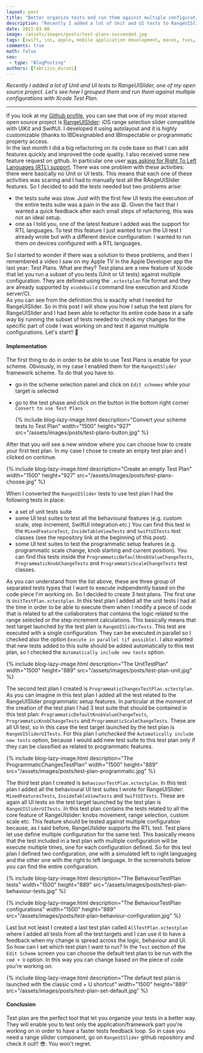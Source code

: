 ```yaml
---
layout: post
title: "Better organize tests and run them against multiple configuration with Xcode Test Plan"
description: "Recently I added a lot of Unit and UI tests to RangeUISlider, one of my open source project. Let's see how I grouped them and run them against multiple configurations with Xcode Test Plan."
date: 2021-03-08
image: /assets/images/posts/test-plans-succeeded.jpg
tags: [swift, ios, apple, mobile application development, macos, tvos, watchos]
comments: true
math: false
seo:
 - type: "BlogPosting"
authors: [fabrizio_duroni] 
---
```


*Recently I added a lot of Unit and UI tests to RangeUISlider, one of my open source project. Let's see how I grouped them and run them against multiple configurations with Xcode Test Plan.*

---

If you look at my [Github profile](https://github.com/chicio "fabrizio duroni github profile"), you can see that one of my most starred open source project is [RangeUISlider](https://github.com/chicio/RangeUISlider "rangeslider ios"): iOS range selection slider compatible with UIKit and SwiftUI. I developed it using autolayout and it is highly customizable (thanks to IBDesignabled and IBInspectable or programmatic property access.  
In the last month I did a big refactoring on its code base so that I can add features quickly and improved the code quality. I also received some new feature request on github. In particular one user [was asking for Right To Left Languages (RTL) support](XXX). There was one problem with these activities: there were basically no Unit or UI tests. This means that each one of these activities was scaring and I had to manually test all the RAngeUISlider features. So I decided to add the tests needed but two problems arise:

- the tests suite was slow. Just with the first few UI tests the execution of the entire tests suite was a pain in the ass :weary:. Given the fact that I wanted a quick feedback after each small steps of refactoring, this was not an ideal setup.
- one as I told you, one of the latest feature I added was the support for RTL languages. To test this feature I just wanted to run the UI test I already wrote but with a different device configuration: I wanted to run them on devices configured with a RTL languages.
 
So I started to wonder if there was a solution to these problems, and then I remembered a video I saw on my Apple TV in the Apple Developer app the last year: Test Plans.
What are they? Test plans are a new feature of Xcode that let you run a subset of you tests (Unit or UI tests) against multiple configuration. They are defined using the `.xctestplan` file format and they are already supported by `xcodebuild` command line execution and Xcode server/CI.  
As you can see from the definition this is exaclty what I needed for RangeUISlider. So in this post I will show you how I setup the test plans for RangeUISlider and I had been able to refactor its entire code base in a safe way by running the subset of tests needed to check my changes for the specific part of code I was working on and test it against multiple configurations. Let's start!! :rocket:

#### Implementation

The first thing to do in order to be able to use Test Plans is enable for your scheme. Obviously, in my case I enabled them for the `RangeUISlider` framework scheme. To do that you have to:

* go in the scheme selection panel and click on `Edit schemes` while your target is selected 
* go to the test phase and click on the button in the bottom right corner `Convert to use Test Plans`
  
  {% include blog-lazy-image.html description="Convert your scheme tests to Test Plan" width="1500" height="927" src="/assets/images/posts/test-plans-button.jpg" %}

After that you will see a new window where you can choose how to create your first test plan. In my case I chose to create an empty test plan and I clicked on continue.

{% include blog-lazy-image.html description="Create an empty Test Plan" width="1500" height="927" src="/assets/images/posts/test-plans-choose.jpg" %}

When I converted the `RangeUISlider` tests to use test plan I had the following tests in place:

* a set of unit tests suite
* some UI test suites to test all the behavioural features (e.g. custom scale, step increment, SwiftUI integration etc.) You can find this test in the `MixedFeatureTest`, `InsideTableViewTests` and `SwiftUITests` test classes (see the repository link at the beginning of this post).
* some UI test suites to test the programmatic setup features (e.g. programmatic scale change, knob starting and current position). You can find this tests inside the `ProgrammaticDefaultKnobValueChangeTests`, `ProgrammaticKnobChangeTests` and `ProgrammaticScaleChangeTests` test classes.

As you can understand from the list above, these are three group of separated tests types that I want to execute indipendently based on the code piece I'm working on.  So I decided to create 3 test plans. The first one is `UnitTestPlan.xctestplan`. In this test plan I added all the unit tests I had at the time in order to be able to execute them when I modify a piece of code that is related to all the collaborators that contains the logic related to the range selected or the step increment calculations. This basically means that test target launched by the test plan is `RangeUISliderTests`. This test are executed with a single configuration. They can be executed in parallel so I checked also the option `Execute in parallel (if possible)`. I also wanted that new tests added to this suite should be added automatically to this test plan, so I checked the `Automatically include new tests` option.

{% include blog-lazy-image.html description="The UnitTestPlan" width="1500" height="889" src="/assets/images/posts/test-plan-unit.jpg" %}

The second test plan I created is `ProgrammaticChangesTestPlan.xctestplan`. As you can imagine in this test plan I added all the test related to the RangeUISlider programmatic setup features. In particular at the moment of the creation of the test plan I had 3 test suite that should be contained in this test plan: `ProgrammaticDefaultKnobValueChangeTests`, `ProgrammaticKnobChangeTests` and `ProgrammaticScaleChangeTests`. These are all UI test, so in this case the test target launched by the test plan is `RangeUISliderUITests`. For this plan I *unchecked* the `Automatically include new tests` option, because I would add new test suite to this test plan only if they can be classified as related to programmatic features.

{% include blog-lazy-image.html description="The ProgrammaticChangesTestPlan" width="1500" height="889" src="/assets/images/posts/test-plan-programmatic.jpg" %}

The third test plan I created is `BehaviourTestPlan.xctestplan`. In this test plan I added all the behavioural UI test suites I wrote for RangeUISlider: `MixedFeaturesTests`, `InsideTableViewTests` and `SwiftUITests`. These are again all UI tests so the test target launched by the test plan is `RangeUISliderUITests`. In this test plan contains the tests related to all the core feature of RangeUIslider: knobs movement, range selection, custom scale etc. This feature should be tested against multiple configuration because, as I said before, RangeUIslider supports the RTL text. Test plans let use define multiple configuration for the same test. This basically means that the test included in a test plan with multiple configuration will be execute multiple times, one for each configuration defined. So for this test plan I defined two configuration, one with a simulated left to right languageg and the other one with the right to left language. In the screenshots below you can find the entire configuration.

{% include blog-lazy-image.html description="The BehaviourTestPlan tests" width="1500" height="889" src="/assets/images/posts/test-plan-behaviour-tests.jpg" %}

{% include blog-lazy-image.html description="The BehaviourTestPlan configurations" width="1500" height="889" src="/assets/images/posts/test-plan-behaviour-configuration.jpg" %}

Last but not least I created a last test plan called `AllTestPlan.xctestplan` where I added all tests from all the test targets and I can use it to have a feedback when my change is spread across the logic, behaviour and UI.  
So how can I set which test plan I want to run? In the `Test` section of the `Edit Scheme` screen you can choose the default test plan to be run with the `cmd + U` option. In this way you can change based on the piece of code you're working on.

{% include blog-lazy-image.html description="The default test plan is launched with the classic cmd + U shortcut" width="1500" height="889" src="/assets/images/posts/test-plan-set-default.jpg" %}

#### Conclusion

Test plan are the perfect tool that let you organize your tests in a better way. They will enable you to test only the application/framework part you're working on in order to have a faster tests feedback loop. So in case you need a range sllider component, go on `RangeUISlider` github repository and check it out!! :sunglasses:. You won't regret. 